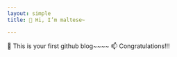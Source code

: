 ```yaml
---
layout: simple
title: 👋 Hi, I’m maltese~

---
```


🌱 This is your first github blog~~~~
📫 Congratulations!!!

